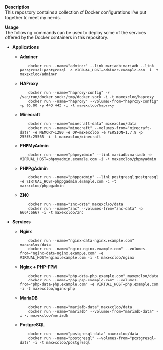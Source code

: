 **Description**  
This repository contains a collection of Docker configurations I've put together to meet my needs.

**Usage**  
The following commands can be used to deploy some of the services offered by the Docker containers in this repository.

- **Applications**

  - **Adminer**

    		docker run --name="adminer" --link mariadb:mariadb --link postgresql:postgresql -e VIRTUAL_HOST=adminer.example.com -i -t maxexcloo/adminer

  - **HAProxy**

    		docker run --name="haproxy-config" -v /var/run/docker.sock:/tmp/docker.sock -i -t maxexcloo/haproxy
    		docker run --name="haproxy" --volumes-from="haproxy-config" -p 80:80 -p 443:443 -i -t maxexcloo/haproxy

  - **Minecraft**

	    	docker run --name="minecraft-data" maxexcloo/data
			docker run --name="minecraft" --volumes-from="minecraft-data" -e MEMORY=1280 -e OP=maxexcloo -e VERSION=1.7.9 -p 25565:25565 -i -t maxexcloo/minecraft

  - **PHPMyAdmin**

    		docker run --name="phpmyadmin" --link mariadb:mariadb -e VIRTUAL_HOST=phpmyadmin.example.com -i -t maxexcloo/phpmyadmin

  - **PHPPgAdmin**

    		docker run --name="phppgadmin" --link postgresql:postgresql -e VIRTUAL_HOST=phppgadmin.example.com -i -t maxexcloo/phppgadmin

  - **ZNC**

	   		docker run --name="znc-data" maxexcloo/data
			docker run --name="znc" --volumes-from="znc-data" -p 6667:6667 -i -t maxexcloo/znc

- **Services**

  - **Nginx**
	
		    docker run --name="nginx-data-nginx.example.com" maxexcloo/data
			docker run --name="nginx-nginx.example.com" --volumes-from="nginx-data-nginx.example.com" -e VIRTUAL_HOST=nginx.example.com -i -t maxexcloo/nginx
	
  - **Nginx + PHP-FPM**
	
		    docker run --name="php-data-php.example.com" maxexcloo/data
			docker run --name="php-php.example.com" --volumes-from="php-data-php.example.com" -e VIRTUAL_HOST=php.example.com -i -t maxexcloo/nginx-php
	
  - **MariaDB** 
	
		    docker run --name="mariadb-data" maxexcloo/data
	    	docker run --name="mariadb" --volumes-from="mariadb-data" -i -t maxexcloo/mariadb
	
  - **PostgreSQL**
	
			docker run --name="postgresql-data" maxexcloo/data
		    docker run --name="postgresql" --volumes-from="postgresql-data" -i -t maxexcloo/postgresql
